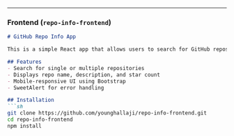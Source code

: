 
---

### **Frontend (`repo-info-frontend`)**  

```markdown
# GitHub Repo Info App

This is a simple React app that allows users to search for GitHub repository details using the backend API.

## Features
- Search for single or multiple repositories
- Displays repo name, description, and star count
- Mobile-responsive UI using Bootstrap
- SweetAlert for error handling

## Installation
```sh
git clone https://github.com/younghallaji/repo-info-frontend.git
cd repo-info-frontend
npm install
